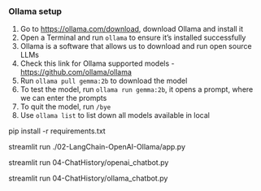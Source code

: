### Ollama setup
1. Go to https://ollama.com/download, download Ollama and install it
2. Open a Terminal and run `ollama` to ensure it’s installed successfully 
3. Ollama is a software that allows us to download and run open source LLMs
4. Check this link for Ollama supported models - https://github.com/ollama/ollama
5. Run `ollama pull gemma:2b` to download the model
6. To test the model, run `ollama run gemma:2b`, it opens a prompt, where we can enter the prompts
7. To quit the model, run `/bye`
8. Use `ollama list` to list down all models available in local

pip install -r requirements.txt

streamlit run ./02-LangChain-OpenAI-Ollama/app.py

streamlit run 04-ChatHistory/openai_chatbot.py

streamlit run 04-ChatHistory/ollama_chatbot.py
